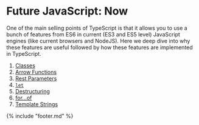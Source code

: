 # Future JavaScript: Now
One of the main selling points of TypeScript is that it allows you to use a bunch of features from ES6 in current (ES3 and ES5 level) JavaScript engines (like current browsers and NodeJS). Here we deep dive into why these features are useful followed by how these features are implemented in TypeScript.

1. [Classes](classes.md)
1. [Arrow Functions](arrow-functions.md)
1. [Rest Parameters](rest-parameters.md)
1. [`let`](let.md)
1. [Destructuring](destructuring.md)
1. [for...of](for...of.md)
1. [Template Strings](template-strings.md)


{% include "footer.md" %}
